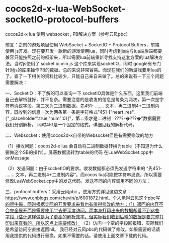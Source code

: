 # cocos2d-x-lua-WebSocket-socketIO-protocol-buffers
cocos2d-x lua 使用 websocket , PB解决方案（参考云风pbc）


前言：之前的游戏项目使用 WebSocket + SocketIO + Protocol Buffers，前端使用 js开发。现在要开发一款新的游戏使用lua，同时考虑到js端与lua端后端都要兼容只能按照之前的框架来，所以需要lua前端重新寻找支持这套方案的lua解决方法。当时js使用了 socket.io.min.js 这个库来实现socketIO，同时 google有专门针对js的库来操作PB的数据。总的来说非常容易。而现在我们的新游戏要用lua的了。查了一下相关的资料比较少，只能自己亲自来做了。总的来说有一下三个问题需要解决：

一、SocketIO：不了解的可以查询一下 socketIO具体是什么东西，这里我们前端自己去解析就好，并不复杂。需要注意的是收发的信息是每条为两次，第一次是字符串协议字段，第二次为二进制数据。先451- ....... 文本，再二进制4+二进制内容。既收到的信息一次为两条第一条是字符格式"451-["heart_res",{"_placeholder":true,"num":0}]"，第二条才是二进制   ????-�???�"数据需要我们分别解析。 同时451是一个固定的格式。详细见我的解析代码。

二、Websocket：使用cocos2d-x自带的Websocket但是有需要修改的地方

（1）接收问题：cocos2d-x lua 会自动将二进制数据转换为table（不知道为什么要做这个SB的操作）。屏蔽数据流转为table的代码 在LuaWebSocket.cpp中onMessage 

（2）发送问题：由于socketIO的要求。收发数据都必须先发送字符串的 “先451- ....... 文本，再二进制4+二进制内容”。而cocos lua只能按字符串发送。所以需要修改LuaWebSocket.cpp中的发送代码，发送不同的内容调用不同的方法：

三、protocol buffers：采用云风pbc 。使用方式详见这边文章：https://www.cnblogs.com/chevin/p/6001872.html。个人觉得云风这个pbc写的很牛逼，同时根据实际的开发要求来看也有值得修改的地方：（1）返回的内容不会完全展开而是需要使用“.”去更深度访问，而本身打印出来的数据却看不到这些字段（估计这样做是为了更高的解析效率，但实际我们收到后端的数据是要完整打印出来查看的，所以这点上需要修改） （2）访问一个空的字段回报错，实际我们是希望访问空直接返回nil。
我已经对云风pbc的代码做了修改。如果需要的话请用我提供的代码进行替换，如果不需要的话。请使用上面文章下载的代码。
